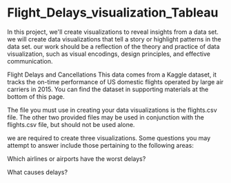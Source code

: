 # Flight_Delays_visualization_Tableau
In this project, we'll create visualizations to reveal insights from a data set. we will create data visualizations that tell a story or highlight patterns in the data set. our work should be a reflection of the theory and practice of data visualization, such as visual encodings, design principles, and effective communication.

 Flight Delays and Cancellations
This data comes from a Kaggle dataset, it tracks the on-time performance of US domestic flights operated by large air carriers in 2015. You can find the dataset in supporting materials at the bottom of this page.

The file you must use in creating your data visualizations is the flights.csv file. The other two provided files may be used in conjunction with the flights.csv file, but should not be used alone.

we are required to create three visualizations. Some questions you may attempt to answer include those pertaining to the following areas:

Which airlines or airports have the worst delays?

What causes delays?
